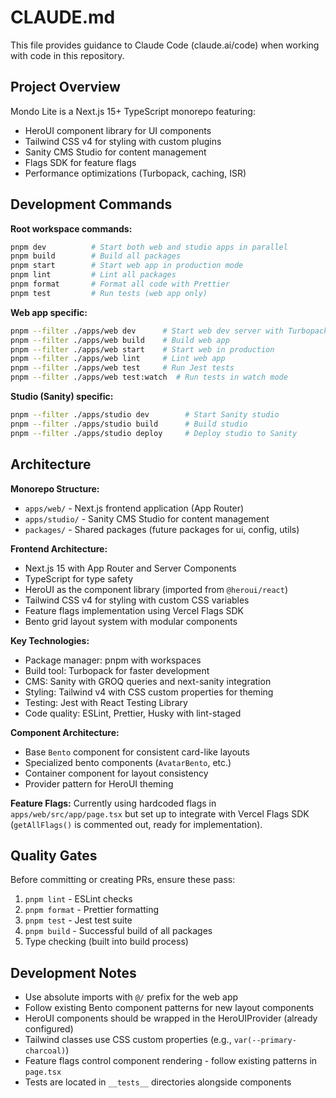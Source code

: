# CLAUDE.md

This file provides guidance to Claude Code (claude.ai/code) when working with code in this repository.

## Project Overview

Mondo Lite is a Next.js 15+ TypeScript monorepo featuring:
- HeroUI component library for UI components
- Tailwind CSS v4 for styling with custom plugins
- Sanity CMS Studio for content management
- Flags SDK for feature flags
- Performance optimizations (Turbopack, caching, ISR)

## Development Commands

**Root workspace commands:**
```bash
pnpm dev          # Start both web and studio apps in parallel
pnpm build        # Build all packages
pnpm start        # Start web app in production mode
pnpm lint         # Lint all packages
pnpm format       # Format all code with Prettier  
pnpm test         # Run tests (web app only)
```

**Web app specific:**
```bash
pnpm --filter ./apps/web dev      # Start web dev server with Turbopack
pnpm --filter ./apps/web build    # Build web app
pnpm --filter ./apps/web start    # Start web in production
pnpm --filter ./apps/web lint     # Lint web app
pnpm --filter ./apps/web test     # Run Jest tests
pnpm --filter ./apps/web test:watch  # Run tests in watch mode
```

**Studio (Sanity) specific:**
```bash
pnpm --filter ./apps/studio dev        # Start Sanity studio
pnpm --filter ./apps/studio build      # Build studio
pnpm --filter ./apps/studio deploy     # Deploy studio to Sanity
```

## Architecture

**Monorepo Structure:**
- `apps/web/` - Next.js frontend application (App Router)
- `apps/studio/` - Sanity CMS Studio for content management
- `packages/` - Shared packages (future packages for ui, config, utils)

**Frontend Architecture:**
- Next.js 15 with App Router and Server Components
- TypeScript for type safety
- HeroUI as the component library (imported from `@heroui/react`)
- Tailwind CSS v4 for styling with custom CSS variables
- Feature flags implementation using Vercel Flags SDK
- Bento grid layout system with modular components

**Key Technologies:**
- Package manager: pnpm with workspaces
- Build tool: Turbopack for faster development
- CMS: Sanity with GROQ queries and next-sanity integration
- Styling: Tailwind v4 with CSS custom properties for theming
- Testing: Jest with React Testing Library
- Code quality: ESLint, Prettier, Husky with lint-staged

**Component Architecture:**
- Base `Bento` component for consistent card-like layouts
- Specialized bento components (`AvatarBento`, etc.)
- Container component for layout consistency
- Provider pattern for HeroUI theming

**Feature Flags:**
Currently using hardcoded flags in `apps/web/src/app/page.tsx` but set up to integrate with Vercel Flags SDK (`getAllFlags()` is commented out, ready for implementation).

## Quality Gates

Before committing or creating PRs, ensure these pass:
1. `pnpm lint` - ESLint checks
2. `pnpm format` - Prettier formatting  
3. `pnpm test` - Jest test suite
4. `pnpm build` - Successful build of all packages
5. Type checking (built into build process)

## Development Notes

- Use absolute imports with `@/` prefix for the web app
- Follow existing Bento component patterns for new layout components
- HeroUI components should be wrapped in the HeroUIProvider (already configured)
- Tailwind classes use CSS custom properties (e.g., `var(--primary-charcoal)`)
- Feature flags control component rendering - follow existing patterns in `page.tsx`
- Tests are located in `__tests__` directories alongside components